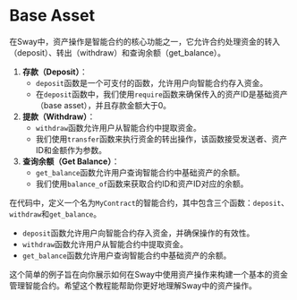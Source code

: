 # Base Asset

在Sway中，资产操作是智能合约的核心功能之一，它允许合约处理资金的转入（deposit）、转出（withdraw）和查询余额（get_balance）。

1. **存款（Deposit）**：
   - `deposit`函数是一个可支付的函数，允许用户向智能合约存入资金。
   - 在`deposit`函数中，我们使用`require`函数来确保传入的资产ID是基础资产（base asset），并且存款金额大于0。
2. **提款（Withdraw）**：
   - `withdraw`函数允许用户从智能合约中提取资金。
   - 我们使用`transfer`函数来执行资金的转出操作，该函数接受发送者、资产ID和金额作为参数。
3. **查询余额（Get Balance）**：
   - `get_balance`函数允许用户查询智能合约中基础资产的余额。
   - 我们使用`balance_of`函数来获取合约ID和资产ID对应的余额。

在代码中，定义一个名为`MyContract`的智能合约，其中包含三个函数：`deposit`、`withdraw`和`get_balance`。
- `deposit`函数允许用户向智能合约存入资金，并确保操作的有效性。
- `withdraw`函数允许用户从智能合约中提取资金。
- `get_balance`函数允许用户查询智能合约中基础资产的余额。

这个简单的例子旨在向你展示如何在Sway中使用资产操作来构建一个基本的资金管理智能合约。希望这个教程能帮助你更好地理解Sway中的资产操作。
